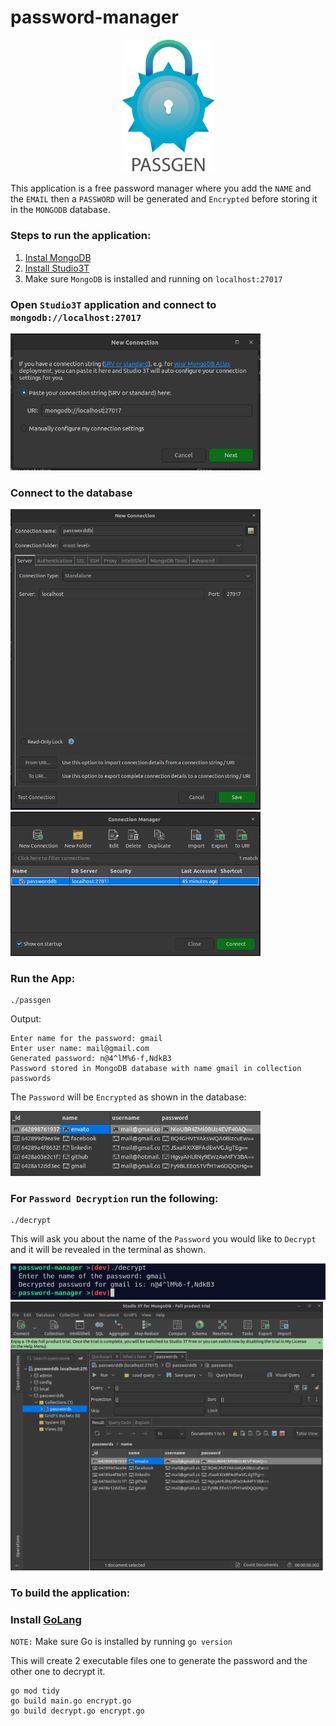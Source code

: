 # password-manager

<p align="center">
  <img src="imgs/logo.png" style="width: 150px">
</p>

This application is a free password manager where you add the `NAME` and the `EMAIL` then a `PASSWORD` will be generated and `Encrypted` before storing it in the `MONGODB` database.

### Steps to run the application:

 1. [Instal MongoDB](https://www.mongodb.com/docs/manual/tutorial/install-mongodb-on-ubuntu/)
 2. [Install Studio3T](https://studio3t.com/knowledge-base/articles/installation/)
 3. Make sure `MongoDB` is installed and running on `localhost:27017`
### Open `Studio3T` application and connect to `mongodb://localhost:27017`

 <img src="imgs/1.png" width="400px">

### Connect to the database

  <img src="imgs/2.png" width="400px">
  <img src="imgs/3.png" width="400px">

### Run the App:
```
./passgen
```
Output:
```
Enter name for the password: gmail
Enter user name: mail@gmail.com
Generated password: n@4^lM%6-f,NdkB3
Password stored in MongoDB database with name gmail in collection passwords
```
The `Password` will be `Encrypted` as shown in the database:

 <img src="imgs/5.png" width="400px">

### For `Password Decryption` run the following:
```
./decrypt
```
This will ask you about the name of the `Password` you would like to `Decrypt` and it will be revealed in the terminal as shown.

 <img src="imgs/6.png" width="600px">

<img src="imgs/4.png" width="500px">

### To build the application:

### Install [GoLang](https://go.dev/doc/install)

`NOTE:` Make sure Go is installed by running `go version`

This will create 2 executable files one to generate the password and the other one to decrypt it.

```
go mod tidy
go build main.go encrypt.go
go build decrypt.go encrypt.go
```
